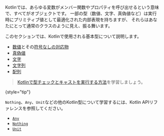 [//]: # (title: 基本型)

Kotlinでは、あらゆる変数がメンバー関数やプロパティを呼び出せるという意味で、すべてがオブジェクトです。
一部の型（数値、文字、真偽値など）は実行時にプリミティブ値として最適化された内部表現を持ちますが、
それらはあなたにとって通常のクラスのように見え、振る舞います。

このセクションでは、Kotlinで使用される基本型について説明します。

* [数値](numbers.md)とその[符号なしの対応物](unsigned-integer-types.md)
* [真偽値](booleans.md)
* [文字](characters.md)
* [文字列](strings.md)
* [配列](arrays.md)

> [Kotlinで型チェックとキャストを実行する方法](typecasts.md)を学習しましょう。
>
{style="tip"}

`Nothing`、`Any`、`Unit`などの他のKotlin型について学習するには、Kotlin APIリファレンスを参照してください。

* [`Any`](https://kotlinlang.org/api/latest/jvm/stdlib/kotlin/-any/)
* [`Nothing`](https://kotlinlang.org/api/latest/jvm/stdlib/kotlin/-nothing.html)
* [`Unit`](https://kotlinlang.org/api/latest/jvm/stdlib/kotlin/-unit/)